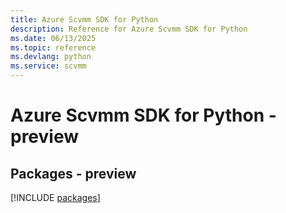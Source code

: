 ```yaml
---
title: Azure Scvmm SDK for Python
description: Reference for Azure Scvmm SDK for Python
ms.date: 06/13/2025
ms.topic: reference
ms.devlang: python
ms.service: scvmm
---
```

# Azure Scvmm SDK for Python - preview
## Packages - preview
[!INCLUDE [packages](scvmm-index.md)]